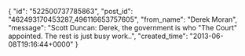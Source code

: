  {
   "id": "522500737785863",
   "post_id": "462493170453287_496116653757605",
   "from_name": "Derek Moran",
   "message": "Scott Duncan: Derek, the government is who \"The Court\" appointed. The rest is just busy work..",
   "created_time": "2013-06-08T19:16:44+0000"
 }
